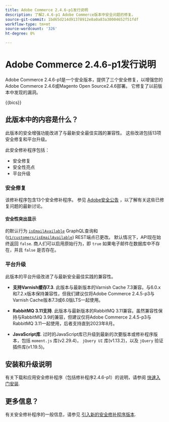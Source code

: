 ```yaml
---
title: Adobe Commerce 2.4.6-p1发行说明
description: 了解2.4.6-p1 Adobe Commerce版本中安全问题的修复。
source-git-commit: 1bd65d214d91378912e8a0a83a30004652f51fdf
workflow-type: tm+mt
source-wordcount: '326'
ht-degree: 0%

---
```



# Adobe Commerce 2.4.6-p1发行说明

Adobe Commerce 2.4.6-p1是一个安全版本，提供了三个安全修复，以增强您的Adobe Commerce 2.4.6或Magento Open Source2.4.6部署。 它修复了以前版本中发现的漏洞。

{{bics}}

## 此版本中的内容是什么？

此版本的安全增强功能改进了与最新安全最佳实践的兼容性。  这些改进包括13项安全修复和平台升级。

此安全修补程序包括：

* 安全修复
* 安全性亮点
* 平台升级

### 安全修复

该修补程序包含13个安全修补程序。 参见 [Adobe安全公告](https://helpx.adobe.com/security/products/magento/apsb23-35.html) ，以了解有关这些已修复问题的最新讨论。

#### 安全性突出显示

的默认行为 [`isEmailAvailable`](https://developer.adobe.com/commerce/webapi/graphql/schema/customer/queries/is-email-available/) GraphQL查询和([`V1/customers/isEmailAvailable`](https://adobe-commerce.redoc.ly/2.4.6-admin/tag/customersisEmailAvailable/#operation/PostV1CustomersIsEmailAvailable)) REST端点已更改。 默认情况下，API现在始终返回 `false`. 商人们可以启用原始行为，即 `true` 如果电子邮件在数据库中不存在，并且 `false` 是否存在。 <!-- AC-6695 -->

### 平台升级

此版本的平台升级改进了与最新安全最佳实践的兼容性。

* **支持Varnish缓存7.3**. 此版本与最新版本的Varnish Cache 7.3兼容。与6.0.x和7.2.x版本保持兼容性，但我们建议仅将Adobe Commerce 2.4.5-p3与Varnish Cache版本7.3或6.0版LTS一起使用。

* **RabbitMQ 3.11支持**. 此版本与最新版本的RabbitMQ 3.11兼容。虽然兼容性保持与RabbitMQ 3.9的兼容，但建议仅将Adobe Commerce 2.4.5-p3与RabbitMQ 3.11一起使用，后者支持直到2023年8月。

* **JavaScript库**. 过时的JavaScript库已升级到最新的次要版本或修补程序版本，包括 `moment.js` 库(v2.29.4)， `jQuery UI` 库(v1.13.2)，以及 `jQuery` 验证插件库(v1.19.5)。

## 安装和升级说明

有关下载和应用安全修补程序（包括修补程序2.4.6-p1）的说明，请参阅 [快速入门安装](../../../installation/composer.md).

## 更多信息？

有关安全修补程序的一般信息，请参见 [引入新的安全修补程序版本](https://community.magento.com/t5/Magento-DevBlog/Introducing-the-New-Security-Patch-Release/ba-p/141287).
